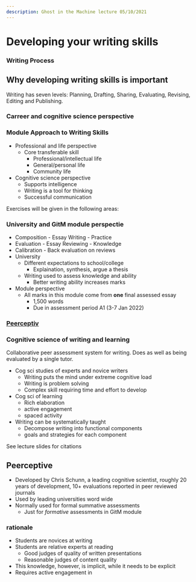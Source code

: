 ```yaml
---
description: Ghost in the Machine lecture 05/10/2021
---
```


# Developing your writing skills

### Writing Process

## Why developing writing skills is important

Writing has seven levels: Planning, Drafting, Sharing, Evaluating, Revising, Editing and Publishing.

### Carreer and cognitive science perspective

### Module Approach to Writing Skills

* Professional and life perspective
  * Core transferable skill
    * Professional/intellectual life
    * General/personal life
    * Community life
* Cognitive science perspective
  * Supports intelligence
  * Writing is a tool for thinking 
  * Successful communication 

Exercises will be given in the following areas:

### University and GitM module perspectie

* Composition - Essay Writing - Practice
* Evaluation - Essay Reviewing - Knowledge
* Calibration - Back evaluation on reviews
* University 
  * Different expectations to school/college
    * Explaination, synthesis, argue a thesis
  * Writing used to assess knowledge and ability
    * Better writing ability increases marks
* Module perspective
  * All marks in this module come from **one** final assessed essay 
    * 1,500 words
    * Due in assessment period A1 \(3-7 Jan 2022\)

### [Peerceptiv](https://www.peerceptiv.com)

### Cognitive science of writing and learning

Collaborative peer assessment system for writing. Does as well as being evaluated by a single tutor.

* Cog sci studies of experts and novice writers
  * Writing puts the mind under extreme cognitive load
  * Writing is problem solving
  * Complex skill requiring time and effort to develop
* Cog sci of learning 
  * Rich elaboration
  * active engagement
  * spaced activity
* Writing can be systematically taught 
  * Decompose writing into functional components
  * goals and strategies for each component



See lecture slides for citations 

## Peerceptive

* Developed by Chris Schunn, a leading cognitive scientist, roughly 20 years of development, 10+ evaluations reported in peer reviewed journals 
* Used by leading universities word wide
* Normally used for formal summative assessments 
  * Just for _formative_ assessments in GitM module 

### rationale

* Students are novices at writing
* Students are relative experts at reading
  * Good judges of quality of written presentations
  * Reasonable judges of content quality 
* This knowledge, however, is implicit, while it needs to be explicit 
* Requires active engagement in 

